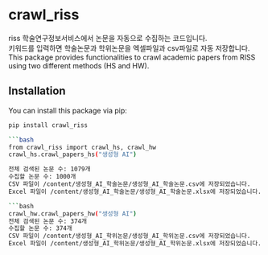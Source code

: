 # crawl_riss
riss 학술연구정보서비스에서 논문을 자동으로 수집하는 코드입니다.   
키워드를 입력하면 학술논문과 학위논문을 엑셀파일과 csv파일로 자동 저장합니다.  
This package provides functionalities to crawl academic papers from RISS using two different methods (HS and HW).

## Installation

You can install this package via pip:

```bash
pip install crawl_riss

```bash
from crawl_riss import crawl_hs, crawl_hw
crawl_hs.crawl_papers_hs("생성형 AI")

전체 검색된 논문 수: 1079개
수집할 논문 수: 1000개
CSV 파일이 /content/생성형_AI_학술논문/생성형_AI_학술논문.csv에 저장되었습니다.
Excel 파일이 /content/생성형_AI_학술논문/생성형_AI_학술논문.xlsx에 저장되었습니다.

```bash
crawl_hw.crawl_papers_hw("생성형 AI")
전체 검색된 논문 수: 374개
수집할 논문 수: 374개
CSV 파일이 /content/생성형_AI_학위논문/생성형_AI_학위논문.csv에 저장되었습니다.
Excel 파일이 /content/생성형_AI_학위논문/생성형_AI_학위논문.xlsx에 저장되었습니다.
